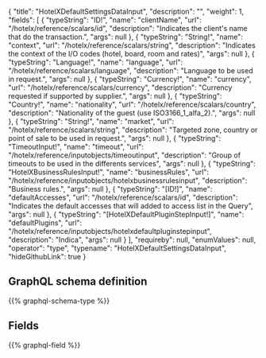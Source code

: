 {
  "title": "HotelXDefaultSettingsDataInput",
  "description": "",
  "weight": 1,
  "fields": [
    {
      "typeString": "ID!",
      "name": "clientName",
      "url": "/hotelx/reference/scalars/id",
      "description": "Indicates the client's name that do the transaction.",
      "args": null
    },
    {
      "typeString": "String!",
      "name": "context",
      "url": "/hotelx/reference/scalars/string",
      "description": "Indicates the context of the I/O codes (hotel, board, room and rates)",
      "args": null
    },
    {
      "typeString": "Language!",
      "name": "language",
      "url": "/hotelx/reference/scalars/language",
      "description": "Language to be used in request.",
      "args": null
    },
    {
      "typeString": "Currency!",
      "name": "currency",
      "url": "/hotelx/reference/scalars/currency",
      "description": "Currency requested if supported by supplier.",
      "args": null
    },
    {
      "typeString": "Country!",
      "name": "nationality",
      "url": "/hotelx/reference/scalars/country",
      "description": "Nationality of the guest (use ISO3166_1_alfa_2).",
      "args": null
    },
    {
      "typeString": "String!",
      "name": "market",
      "url": "/hotelx/reference/scalars/string",
      "description": "Targeted zone, country or point of sale to be used in request.",
      "args": null
    },
    {
      "typeString": "TimeoutInput!",
      "name": "timeout",
      "url": "/hotelx/reference/inputobjects/timeoutinput",
      "description": "Group of timeouts to be used in the differents services",
      "args": null
    },
    {
      "typeString": "HotelXBusinessRulesInput!",
      "name": "businessRules",
      "url": "/hotelx/reference/inputobjects/hotelxbusinessrulesinput",
      "description": "Business rules.",
      "args": null
    },
    {
      "typeString": "[ID!]",
      "name": "defaultAccesses",
      "url": "/hotelx/reference/scalars/id",
      "description": "Indicates the default accesses that will added to access list in the Query",
      "args": null
    },
    {
      "typeString": "[HotelXDefaultPluginStepInput!]",
      "name": "defaultPlugins",
      "url": "/hotelx/reference/inputobjects/hotelxdefaultpluginstepinput",
      "description": "Indica",
      "args": null
    }
  ],
  "requireby": null,
  "enumValues": null,
  "operator": "type",
  "typename": "HotelXDefaultSettingsDataInput",
  "hideGithubLink": true
}
## GraphQL schema definition

{{% graphql-schema-type %}}

## Fields

{{% graphql-field %}}
